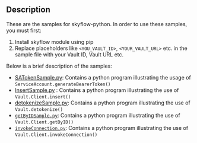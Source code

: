 ## Description
These are the samples for skyflow-python. In order to use these samples, you must first:

1. Install skyflow module using pip
2. Replace placeholders like `<YOU_VAULT_ID>`, `<YOUR_VAULT_URL>` etc. in the sample file with your Vault ID, Vault URL etc.

Below is a brief description of the samples:

- [SATokenSample.py](https://github.com/skyflowapi/skyflow-python/blob/main/samples/SATokenSample.py): Contains a python program illustrating the usage of `ServiceAccount.generateBearerToken()`
- [InsertSample.py](https://github.com/skyflowapi/skyflow-python/blob/main/samples/InsertSample.py) : Contains a python program illustrating the use of `Vault.Client.insert()`
- [detokenizeSample.py](https://github.com/skyflowapi/skyflow-python/blob/main/samples/detokenizeSample.py): Contains a python program illustrating the use of `Vault.detokenize()`
- [`getByIDSample.py`](https://github.com/skyflowapi/skyflow-python/blob/main/samples/getByIDSample.py): Contains a python program illustrating the use of `Vault.Client.getByID()`
- [`invokeConnection.py`](https://github.com/skyflowapi/skyflow-python/blob/main/samples/invokeConnectionSample.py): Contains a python program illustrating the use of `Vault.Client.invokeConnection()`